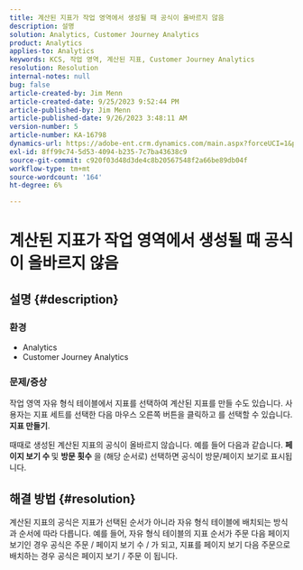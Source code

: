 ```yaml
---
title: 계산된 지표가 작업 영역에서 생성될 때 공식이 올바르지 않음
description: 설명
solution: Analytics, Customer Journey Analytics
product: Analytics
applies-to: Analytics
keywords: KCS, 작업 영역, 계산된 지표, Customer Journey Analytics
resolution: Resolution
internal-notes: null
bug: false
article-created-by: Jim Menn
article-created-date: 9/25/2023 9:52:44 PM
article-published-by: Jim Menn
article-published-date: 9/26/2023 3:48:11 AM
version-number: 5
article-number: KA-16798
dynamics-url: https://adobe-ent.crm.dynamics.com/main.aspx?forceUCI=1&pagetype=entityrecord&etn=knowledgearticle&id=15729ad8-ed5b-ee11-be6f-6045bd006268
exl-id: 8ff99c74-5d53-4094-b235-7c7ba43638c9
source-git-commit: c920f03d48d3de4c8b20567548f2a66be89db04f
workflow-type: tm+mt
source-wordcount: '164'
ht-degree: 6%

---
```


# 계산된 지표가 작업 영역에서 생성될 때 공식이 올바르지 않음

## 설명 {#description}


### <b>환경</b>

- Analytics
- Customer Journey Analytics


### <b>문제/증상</b>

작업 영역 자유 형식 테이블에서 지표를 선택하여 계산된 지표를 만들 수도 있습니다. 사용자는 지표 세트를 선택한 다음 마우스 오른쪽 버튼을 클릭하고 를 선택할 수 있습니다. <b>지표 만들기</b>.

때때로 생성된 계산된 지표의 공식이 올바르지 않습니다. 예를 들어 다음과 같습니다. <b>페이지 보기 수 </b>및 <b>방문 횟수</b> 을 (해당 순서로) 선택하면 공식이 방문/페이지 보기로 표시됩니다.


## 해결 방법 {#resolution}


계산된 지표의 공식은 지표가 선택된 순서가 아니라 자유 형식 테이블에 배치되는 방식과 순서에 따라 다릅니다. 예를 들어, 자유 형식 테이블의 지표 순서가 주문 다음 페이지 보기인 경우 공식은 주문 / 페이지 보기 수 / 가 되고, 지표를 페이지 보기 다음 주문으로 배치하는 경우 공식은 페이지 보기 / 주문 이 됩니다.
